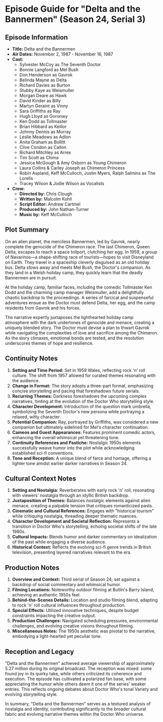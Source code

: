 # Episode Guide for "Delta and the Bannermen" (Season 24, Serial 3)

## Episode Information
- **Title:** Delta and the Bannermen  
- **Air Dates:** November 2, 1987 - November 16, 1987  
- **Cast:**  
  - Sylvester McCoy as The Seventh Doctor  
  - Bonnie Langford as Mel Bush  
  - Don Henderson as Gavrok  
  - Belinda Mayne as Delta  
  - Richard Davies as Burton  
  - Stubby Kaye as Weismuller  
  - Morgan Deare as Hawk  
  - David Kinder as Billy  
  - Martyn Geraint as Vinny  
  - Sara Griffiths as Ray  
  - Hugh Lloyd as Goronwy  
  - Ken Dodd as Tollmaster  
  - Brian Hibbard as Keillor  
  - Johnny Dennis as Murray  
  - Leslie Meadows as Adlon  
  - Anita Graham as Bollitt  
  - Clive Condon as Callon  
  - Richard Mitchley as Arrex  
  - Tim Scott as Chima  
  - Jessica McGough & Amy Osborn as Young Chimeron  
  - Laura Collins & Carley Joseph as Chimeron Princess  
  - Robin Aspland, Keff McCulloch, Justin Myers, Ralph Salmins as The Lorells  
  - Tracey Wilson & Jodie Wilson as Vocalists  
- **Crew:**  
  - **Directed by:** Chris Clough  
  - **Written by:** Malcolm Kohll  
  - **Script Editor:** Andrew Cartmel  
  - **Produced by:** John Nathan-Turner  
  - **Music by:** Keff McCulloch  

## Plot Summary
On an alien planet, the merciless Bannermen, led by Gavrok, nearly complete the genocide of the Chimeron race. The last Chimeron, Queen Delta, escapes to reach a space tollport, clutching her egg. In 1959, a group of Navarinos—a shape-shifting race of tourists—hopes to visit Disneyland on Earth. They travel in a spaceship cleverly disguised as an old holiday bus. Delta stows away and meets Mel Bush, the Doctor's companion. As they land in a Welsh holiday camp, they quickly learn that the deadly Bannermen are in pursuit.

At the holiday camp, familiar faces, including the comedic Tollmaster Ken Dodd and the charming camp manager Weismuller, add a delightfully chaotic backdrop to the proceedings. A series of farcical and suspenseful adventures ensue as the Doctor must defend Delta, her egg, and the camp residents from Gavrok and his forces.

The narrative expertly juxtaposes the lighthearted holiday camp atmosphere with the dark undertones of genocide and menace, creating a uniquely blended story. The Doctor must devise a plan to thwart Gavrok while navigating the complexities of love and sacrifice among the Chimeron. As the story climaxes, emotional bonds are tested, and the resolution underscores themes of hope and resilience.

## Continuity Notes
1. **Setting and Time Period:** Set in 1959 Wales, reflecting rock 'n' roll culture. The shift from 1957 allowed for curated themes resonating with the audience.
2. **Change in Format:** The story adopts a three-part format, emphasizing concise storytelling and pacing that foreshadows future serials.
3. **Recurring Themes:** Darkness foreshadows the upcoming complex narratives, hinting at the evolution of the Doctor Who storytelling style.
4. **Character Development:** Introduction of the question mark umbrella, symbolizing the Seventh Doctor's new persona while portraying a relaxed, witty character.
5. **Potential Companion:** Ray, portrayed by Griffiths, was considered a new companion but ultimately sidelined for Mel's character continuation.
6. **Cameos and Guest Appearances:** Features prominent comedic actors, enhancing the overall whimsical yet threatening tone.
7. **Continuity References and Pastiche:** Nostalgic 1950s elements successfully weave humor into the plot while acknowledging established sci-fi conventions.
8. **Tone and Reception:** A unique blend of farce and homage, offering a lighter tone amidst earlier darker narratives in Season 24.

## Cultural Context Notes
1. **Setting and Nostalgia:** Reverberates with early rock 'n' roll, resonating with viewers' nostalgia through an idyllic British backdrop.
2. **Juxtaposition of Themes:** Balances nostalgic elements against alien menace, creating a palpable tension that critiques romanticized pasts.
3. **Cinematic and Cultural References:** Engages with "historical tourism" while critiquing nostalgia, threading deeper thematic nuances.
4. **Character Development and Societal Reflection:** Represents a transition in Doctor Who's storytelling, echoing societal shifts of the late 1980s.
5. **Cultural Impacts:** Blends humor and darker commentary on idealization of the past while engaging a diverse audience.
6. **Historical Context:** Reflects the evolving sci-fi genre trends in British television, presenting layered narratives relevant to the era.

## Production Notes
1. **Overview and Context:** Third serial of Season 24; set against a backdrop of social commentary and whimsical humor.
2. **Filming Locations:** Noteworthy outdoor filming at Butlin's Barry Island, achieving an authentic 1950s feel.
3. **Behind-the-Scenes Details:** Location and studio filming blend, adapting to rock 'n' roll cultural influences throughout production.
4. **Special Effects:** Utilized innovative techniques, despite budget constraints impacting the creative output.
5. **Production Challenges:** Navigated scheduling pressures, environmental challenges, and evolving creative visions throughout filming.
6. **Miscellaneous Notes:** The 1950s aesthetic was pivotal to the narrative, embodying a light-hearted yet peculiar tone.

## Reception and Legacy
"Delta and the Bannermen" achieved average viewership of approximately 5.27 million during its original broadcast. The reception was mixed: some found joy in its quirky take, while others criticized its coherence and execution. The episode has cultivated a polarized fan base, with some appreciating the humor while others deem it one of the series' weaker entries. This reflects ongoing debates about Doctor Who's tonal Variety and evolving storytelling style.

In summary, "Delta and the Bannermen" serves as a textured analysis of nostalgia and identity, contributing significantly to the broader cultural fabric and evolving narrative themes within the Doctor Who universe.